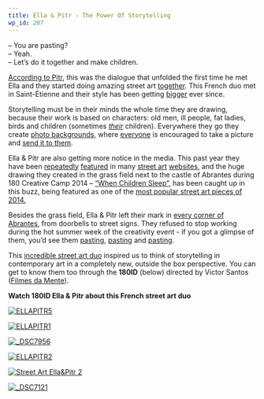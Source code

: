 ```yaml
---
title: Ella & Pitr - The Power Of Storytelling
wp_id: 207
---
```


>
– You are pasting?  
– Yeah.  
– Let’s do it together and make children.  

[According to Pitr][1], this was the dialogue that unfolded the first time he met Ella and they started doing amazing street art [together][2]. This French duo met in Saint-Étienne and their style has been getting [bigger][3] ever since.

   [1]: https://vimeo.com/101549722
   [2]: http://papierspeintres.net/
   [3]: http://instagram.com/p/m44V1Bs4Xp/

Storytelling must be in their minds the whole time they are drawing, because their work is based on characters: old men, ill people, fat ladies, birds and children (sometimes [_their_][4] children). Everywhere they go they create [photo backgrounds][5], where [everyone][6] is encouraged to take a picture and [send it to them][7].

   [4]: https://www.facebook.com/180CreativeCamp/photos/a.918364718180402.1073741903.645005708849639/918365188180355/?type=3&src=https%3A%2F%2Ffbcdn-sphotos-d-a.akamaihd.net%2Fhphotos-ak-xfa1%2Fv%2Ft1.0-9%2F60937_918365188180355_2044968308394938942_n.jpg%3Foh%3D6765631b553b5feea221aff2747d8463%26oe%3D55396C01%26__gda__%3D1430528422_d3b6f478e7e0b5ee799aa318a20d2667&size=960%2C720&fbid=918365188180355
   [5]: https://www.facebook.com/media/set/?set=a.914978431852364.1073741902.645005708849639&type=3
   [6]: https://www.facebook.com/180CreativeCamp/photos/a.914978431852364.1073741902.645005708849639/914978478519026/?type=3&src=https%3A%2F%2Ffbcdn-sphotos-h-a.akamaihd.net%2Fhphotos-ak-xpf1%2Fv%2Ft1.0-9%2F10408070_914978478519026_2479377649834261646_n.jpg%3Foh%3D36667e652c644c4ce3f1d3af9a33358b%26oe%3D553DC389%26__gda__%3D1433198051_3ab503dbf13c434dad843cd4a75a3870&size=640%2C960&fbid=914978478519026
   [7]: https://www.flickr.com/photos/ellapitrbackgrounds/

Ella & Pitr are also getting more notice in the media. This past year they have been [repeatedly][8] [featured][9] in many [street art][10] [websites][11], and the huge drawing they created in the grass field next to the castle of Abrantes during 180 Creative Camp 2014 – [“When Children Sleep”][12], has been caught up in this buzz, being featured as one of the [most popular street art pieces of 2014.][13]

   [8]: http://www.widewalls.ch/see-you-soon-like-the-moon-ella-and-pitr-galerie-le-feuvre/
   [9]: http://www.joquz.com/2203/sleeping-children-on-grass-by-ella---pitr
   [10]: http://www.streetartnews.net/2014/07/ella-pitr-new-piece-abrantes-portugal.html
   [11]: http://www.fatcap.com/article/illusion-ella-and-pitr.html
   [12]: http://www.publico.pt/multimedia/video/ha-duas-criancas-gigantes-a-dormir-na-relva-do-castelo-de-abrantes-20140725-131555
   [13]: http://www.streetartnews.net/2014/12/the-25-most-popular-street-art-pieces.html

Besides the grass field, Ella & Pitr left their mark in [every corner of Abrantes][14], from doorbells to street signs. They refused to stop working during the hot summer week of the creativity event - if you got a glimpse of them, you’d see them [pasting][15], [pasting][16] and [pasting][17].

   [14]: https://www.facebook.com/180CreativeCamp/photos/pb.645005708849639.-2207520000.1420652789./909260989090775/?type=3&src=https%3A%2F%2Ffbcdn-sphotos-d-a.akamaihd.net%2Fhphotos-ak-xap1%2Fv%2Ft1.0-9%2F10522039_909260989090775_6580536032069061859_n.jpg%3Foh%3Dc95bedf0fc51d490483e01ce49173feb%26oe%3D553ECCBC%26__gda__%3D1430200160_101a49f096b95cc769088db6f7ea4c94&size=960%2C641&fbid=909260989090775
   [15]: https://www.facebook.com/180CreativeCamp/photos/a.913709751979232.1073741900.645005708849639/913730321977175/?type=3&src=https%3A%2F%2Ffbcdn-sphotos-a-a.akamaihd.net%2Fhphotos-ak-xpa1%2Fv%2Ft1.0-9%2F10525659_913730321977175_2058176433624392251_n.png%3Foh%3D92d0483ef6c091e69208232c1afa42d3%26oe%3D552879E1%26__gda__%3D1428363609_bfd698d69bd2e74c56b673b5fad508c2&size=434%2C538&fbid=913730321977175
   [16]: https://www.facebook.com/180CreativeCamp/photos/a.913709751979232.1073741900.645005708849639/913710191979188/?type=3&src=https%3A%2F%2Ffbcdn-sphotos-d-a.akamaihd.net%2Fhphotos-ak-xpf1%2Fv%2Ft1.0-9%2F10313726_913710191979188_7604063552441566498_n.jpg%3Foh%3Df389f768717cdac55a681c96c8990dbe%26oe%3D552F2B8A%26__gda__%3D1430457568_6b16755708103f8121471ef0d576543d&size=539%2C960&fbid=913710191979188
   [17]: https://www.facebook.com/180CreativeCamp/photos/pb.645005708849639.-2207520000.1420652650./913732138643660/?type=3&src=https%3A%2F%2Ffbcdn-sphotos-g-a.akamaihd.net%2Fhphotos-ak-xap1%2Fv%2Ft1.0-9%2F10421305_913732138643660_3081421622746925543_n.png%3Foh%3D17926b11ecb234e2b85fd2c7c39ef5ca%26oe%3D552D6FFB%26__gda__%3D1429066279_6f5b5ab4937b29409ed49aa0a6546d86&size=466%2C612&fbid=913732138643660

This [incredible street art duo][18] inspired us to think of storytelling in contemporary art in a completely new, outside the box perspective. You can get to know them too through the **180ID** (below) directed by Victor Santos ([Filmes da Mente][19]).

   [18]: https://www.youtube.com/watch?v=NntJaNCW2ts
   [19]: http://www.filmesdamente.com/

**Watch 180ID Ella & Pitr about this French street art duo**  


[![][20]][21]

   [20]: http://i2.wp.com/180.camp/wp-content/uploads/2014/09/ELLAPITR5.jpg?resize=516%2C640 (ELLAPITR5)
   [21]: http://180.camp/?attachment_id=46

[![][22]][23]

   [22]: http://i1.wp.com/180.camp/wp-content/uploads/2014/09/ELLAPITR1.jpg?resize=451%2C338 (ELLAPITR1)
   [23]: http://180.camp/?attachment_id=51

[![][24]][25]

   [24]: http://i0.wp.com/180.camp/wp-content/uploads/2014/12/DSC7956.jpg?resize=451%2C298 (_DSC7956)
   [25]: http://180.camp/the-power-of-storytelling-%c2%b7-ella-pitr/_dsc7956/

[![][26]][27]

   [26]: http://i0.wp.com/180.camp/wp-content/uploads/2014/09/ELLAPITR2.jpg?resize=498%2C373 (ELLAPITR2)
   [27]: http://180.camp/?attachment_id=49

[![][28]][29]

   [28]: http://i2.wp.com/180.camp/wp-content/uploads/2014/12/Street-Art-EllaPitr-2.jpg?resize=498%2C332 (Street Art Ella&Pitr 2)
   [29]: http://180.camp/the-power-of-storytelling-%c2%b7-ella-pitr/street-art-ellapitr-2/

[![][30]][31]

   [30]: http://i0.wp.com/180.camp/wp-content/uploads/2014/12/DSC7121.jpg?resize=469%2C709 (_DSC7121)
   [31]: http://180.camp/the-180-creative-camp-experience/_dsc7121/
